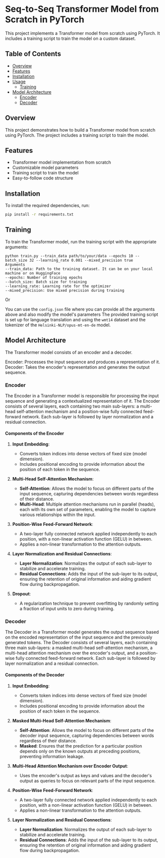 # Seq-to-Seq Transformer Model from Scratch in PyTorch

This project implements a Transformer model from scratch using PyTorch. It includes a training script to train the model on a custom dataset.

## Table of Contents

- [Overview](#overview)
- [Features](#features)
- [Installation](#installation)
- [Usage](#usage)
  - [Training](#training)
- [Model Architecture](#model-architecture)
  - [Encoder](#encoder)
  - [Decoder](#decoder)

## Overview

This project demonstrates how to build a Transformer model from scratch using PyTorch. The project includes a training script to train the model.

## Features

- Transformer model implementation from scratch
- Customizable model parameters
- Training script to train the model
- Easy-to-follow code structure

## Installation

To install the required dependencies, run:

```bash
pip install -r requirements.txt
```

## Training
To train the Transformer model, run the training script with the appropriate arguments:

```
python train.py --train_data path/to/your/data --epochs 10 --batch_size 32 --learning_rate 0.001 --mixed_precision true
Arguments
--train_data: Path to the training dataset. It can be on your local machine or on HuggingFace
--epochs: Number of training epochs
--batch_size: Batch size for training
--learning_rate: Learning rate for the optimizer
--mixed_precision: Use mixed precision during training
```
Or

You can use the ``config.json`` file where you can provide all the arguments above and also modify the model's parameters
The provided training script is set up for language translation and using the ``wmt14`` dataset and the tokenizer of the ``Helsinki-NLP/opus-mt-en-de`` model. </br>

## Model Architecture
The Transformer model consists of an encoder and a decoder.

Encoder: Processes the input sequence and produces a representation of it. </br>
Decoder: Takes the encoder's representation and generates the output sequence.

### Encoder

The Encoder in a Transformer model is responsible for processing the input sequence and generating a contextualized representation of it. The Encoder consists of several layers, each containing two main sub-layers: a multi-head self-attention mechanism and a position-wise fully connected feed-forward network. Each sub-layer is followed by layer normalization and a residual connection.

#### Components of the Encoder

1. **Input Embedding**:
   - Converts token indices into dense vectors of fixed size (model dimension).
   - Includes positional encoding to provide information about the position of each token in the sequence.

2. **Multi-Head Self-Attention Mechanism**:
   - **Self-Attention**: Allows the model to focus on different parts of the input sequence, capturing dependencies between words regardless of their distance.
   - **Multi-Head**: Multiple attention mechanisms run in parallel (heads), each with its own set of parameters, enabling the model to capture various relationships within the input.

3. **Position-Wise Feed-Forward Network**:
   - A two-layer fully connected network applied independently to each position, with a non-linear activation function (GELU) in between.
   - Applies a non-linear transformation to the attention outputs.

4. **Layer Normalization and Residual Connections**:
   - **Layer Normalization**: Normalizes the output of each sub-layer to stabilize and accelerate training.
   - **Residual Connections**: Adds the input of the sub-layer to its output, ensuring the retention of original information and aiding gradient flow during backpropagation.

5. **Dropout**:
   - A regularization technique to prevent overfitting by randomly setting a fraction of input units to zero during training.


### Decoder

The Decoder in a Transformer model generates the output sequence based on the encoded representation of the input sequence and the previously generated tokens. The Decoder consists of several layers, each containing three main sub-layers: a masked multi-head self-attention mechanism, a multi-head attention mechanism over the encoder's output, and a position-wise fully connected feed-forward network. Each sub-layer is followed by layer normalization and a residual connection.

#### Components of the Decoder

1. **Input Embedding**:
   - Converts token indices into dense vectors of fixed size (model dimension).
   - Includes positional encoding to provide information about the position of each token in the sequence.

2. **Masked Multi-Head Self-Attention Mechanism**:
   - **Self-Attention**: Allows the model to focus on different parts of the decoder input sequence, capturing dependencies between words regardless of their distance.
   - **Masked**: Ensures that the prediction for a particular position depends only on the known outputs at preceding positions, preventing information leakage.

3. **Multi-Head Attention Mechanism over Encoder Output**:
   - Uses the encoder's output as keys and values and the decoder's output as queries to focus on relevant parts of the input sequence.

4. **Position-Wise Feed-Forward Network**:
   - A two-layer fully connected network applied independently to each position, with a non-linear activation function (GELU) in between.
   - Applies a non-linear transformation to the attention outputs.

5. **Layer Normalization and Residual Connections**:
   - **Layer Normalization**: Normalizes the output of each sub-layer to stabilize and accelerate training.
   - **Residual Connections**: Adds the input of the sub-layer to its output, ensuring the retention of original information and aiding gradient flow during backpropagation.